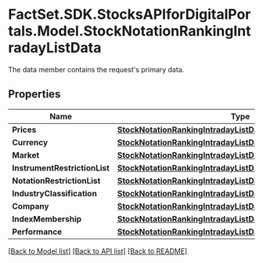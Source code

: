 # FactSet.SDK.StocksAPIforDigitalPortals.Model.StockNotationRankingIntradayListData
The data member contains the request's primary data.

## Properties

Name | Type | Description | Notes
------------ | ------------- | ------------- | -------------
**Prices** | [**StockNotationRankingIntradayListDataPrices**](StockNotationRankingIntradayListDataPrices.md) |  | [optional] 
**Currency** | [**StockNotationRankingIntradayListDataCurrency**](StockNotationRankingIntradayListDataCurrency.md) |  | [optional] 
**Market** | [**StockNotationRankingIntradayListDataMarket**](StockNotationRankingIntradayListDataMarket.md) |  | [optional] 
**InstrumentRestrictionList** | [**StockNotationRankingIntradayListDataInstrumentRestrictionList**](StockNotationRankingIntradayListDataInstrumentRestrictionList.md) |  | [optional] 
**NotationRestrictionList** | [**StockNotationRankingIntradayListDataNotationRestrictionList**](StockNotationRankingIntradayListDataNotationRestrictionList.md) |  | [optional] 
**IndustryClassification** | [**StockNotationRankingIntradayListDataIndustryClassification**](StockNotationRankingIntradayListDataIndustryClassification.md) |  | [optional] 
**Company** | [**StockNotationRankingIntradayListDataCompany**](StockNotationRankingIntradayListDataCompany.md) |  | [optional] 
**IndexMembership** | [**StockNotationRankingIntradayListDataIndexMembership**](StockNotationRankingIntradayListDataIndexMembership.md) |  | [optional] 
**Performance** | [**StockNotationRankingIntradayListDataPerformance**](StockNotationRankingIntradayListDataPerformance.md) |  | [optional] 

[[Back to Model list]](../README.md#documentation-for-models) [[Back to API list]](../README.md#documentation-for-api-endpoints) [[Back to README]](../README.md)

